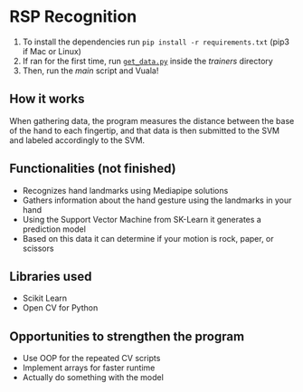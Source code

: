 # RSP Recognition
1. To install the dependencies run `pip install -r requirements.txt` (pip3 if Mac or Linux)
2. If ran for the first time, run [`get_data.py`](trainers/get_data.py) inside the *trainers* directory
3. Then, run the *main* script and Vuala!

## How it works
When gathering data, the program measures the distance between the base of the hand to each fingertip, and that data is then submitted to the SVM and labeled accordingly to the SVM.

## Functionalities (not finished)
- Recognizes hand landmarks using Mediapipe solutions
- Gathers information about the hand gesture using the landmarks in your hand
- Using the Support Vector Machine from SK-Learn it generates a prediction model
- Based on this data it can determine if your motion is rock, paper, or scissors

## Libraries used
- Scikit Learn
- Open CV for Python

## Opportunities to strengthen the program
- Use OOP for the repeated CV scripts
- Implement arrays for faster runtime
- Actually do something with the model
